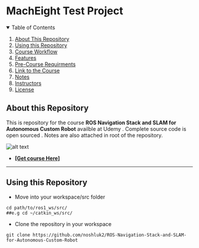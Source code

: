 # MachEight Test Project

<details open="open">
  <summary>Table of Contents</summary>
  <ol>
    <li><a href="#About-this-Repository">About This Repository</a></li>
    <li><a href="#Using-this-Repository">Using this Repository</a></li>
    <li><a href="#Course-Workflow">Course Workflow</a></li>
    <li><a href="#Features">Features</a></li>
    <li><a href="#Pre-Course-Requirments">Pre-Course Requirments</a></li>
    <li><a href="#Link-to-the-Course">Link to the Course</a></li>
    <li><a href="#Notes">Notes</a></li>
    <li><a href="#Instructors">Instructors</a></li>
    <li><a href="#License">License</a></li>
  </ol>
</details>

## About this Repository
This is repository for the course **ROS Navigation Stack and SLAM for Autonomous Custom Robot** availble at Udemy . Complete source code is open sourced . Notes are also attached in root of the repository.

 ![alt text](https://github.com/noshluk2/ROS-Navigation-Stack-and-SLAM-for-Autonomous-Custom-Robot/blob/master/Image_resources/main_cover.png)
- **[[Get course Here]](https://www.udemy.com/course/robotics-with-ros-build-custom-robots-from-scratch/?couponCode=APRIL_END)**
----
## Using this Repository
* Move into your workspace/src folder
 ```
 cd path/to/ros1_ws/src/
##e.g cd ~/catkin_ws/src/
  ```
* Clone the repository in your workspace
```
git clone https://github.com/noshluk2/ROS-Navigation-Stack-and-SLAM-for-Autonomous-Custom-Robot
```

